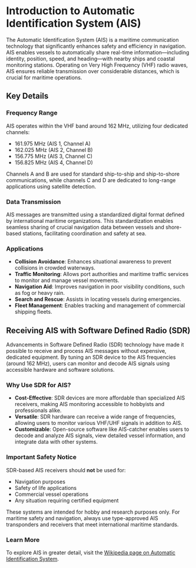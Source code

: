 # Introduction to Automatic Identification System (AIS)

The Automatic Identification System (AIS) is a maritime communication technology that significantly enhances safety and efficiency in navigation. AIS enables vessels to automatically share real-time information—including identity, position, speed, and heading—with nearby ships and coastal monitoring stations. Operating on Very High Frequency (VHF) radio waves, AIS ensures reliable transmission over considerable distances, which is crucial for maritime operations.

## Key Details

### Frequency Range

AIS operates within the VHF band around 162 MHz, utilizing four dedicated channels:

* 161.975 MHz (AIS 1, Channel A)
* 162.025 MHz (AIS 2, Channel B)
* 156.775 MHz (AIS 3, Channel C)
* 156.825 MHz (AIS 4, Channel D)

Channels A and B are used for standard ship-to-ship and ship-to-shore communications, while channels C and D are dedicated to long-range applications using satellite detection.

### Data Transmission

AIS messages are transmitted using a standardized digital format defined by international maritime organizations. This standardization enables seamless sharing of crucial navigation data between vessels and shore-based stations, facilitating coordination and safety at sea.

### Applications

* **Collision Avoidance**: Enhances situational awareness to prevent collisions in crowded waterways.
* **Traffic Monitoring**: Allows port authorities and maritime traffic services to monitor and manage vessel movements.
* **Navigation Aid**: Improves navigation in poor visibility conditions, such as fog or heavy rain.
* **Search and Rescue**: Assists in locating vessels during emergencies.
* **Fleet Management**: Enables tracking and management of commercial shipping fleets.

## Receiving AIS with Software Defined Radio (SDR)

Advancements in Software Defined Radio (SDR) technology have made it possible to receive and process AIS messages without expensive, dedicated equipment. By tuning an SDR device to the AIS frequencies (around 162 MHz), users can monitor and decode AIS signals using accessible hardware and software solutions.

### Why Use SDR for AIS?

* **Cost-Effective**: SDR devices are more affordable than specialized AIS receivers, making AIS monitoring accessible to hobbyists and professionals alike.
* **Versatile**: SDR hardware can receive a wide range of frequencies, allowing users to monitor various VHF/UHF signals in addition to AIS.
* **Customizable**: Open-source software like AIS-catcher enables users to decode and analyze AIS signals, view detailed vessel information, and integrate data with other systems.

### Important Safety Notice

SDR-based AIS receivers should **not** be used for:
* Navigation purposes
* Safety of life applications
* Commercial vessel operations
* Any situation requiring certified equipment

These systems are intended for hobby and research purposes only. For maritime safety and navigation, always use type-approved AIS transponders and receivers that meet international maritime standards.

### Learn More

To explore AIS in greater detail, visit the [Wikipedia page on Automatic Identification System](https://wikipedia.org/wiki/Automatic_Identification_System).